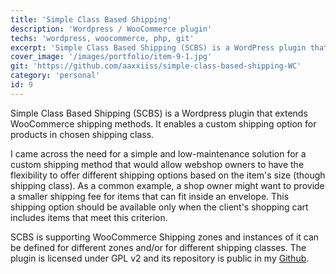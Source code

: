 ```yaml
---
title: 'Simple Class Based Shipping'
description: 'Wordpress / WooCommerce plugin'
techs: 'wordpress, woocommerce, php, git'
excerpt: 'Simple Class Based Shipping (SCBS) is a WordPress plugin that extends WooCommerce shipping methods. It enables a custom shipping option for products in chosen shipping class.'
cover_image: '/images/portfolio/item-9-1.jpg'
git: 'https://github.com/aaxxiiss/simple-class-based-shipping-WC'
category: 'personal'
id: 9
---
```


Simple Class Based Shipping (SCBS) is a Wordpress plugin that extends WooCommerce shipping methods. It enables a custom shipping option for products in chosen shipping class.

I came across the need for a simple and low-maintenance solution for a custom shipping method that would allow webshop owners to have the flexibility to offer different shipping options based on the item's size (though shipping class). As a common example, a shop owner might want to provide a smaller shipping fee for items that can fit inside an envelope. This shipping option should be available only when the client's shopping cart includes items that meet this criterion.

SCBS is supporting WooCommerce Shipping zones and instances of it can be defined for different zones and/or for different shipping classes. The plugin is licensed under GPL v2 and its repository is public in my [Github](https://github.com/aaxxiiss/simple-class-based-shipping-WC).
